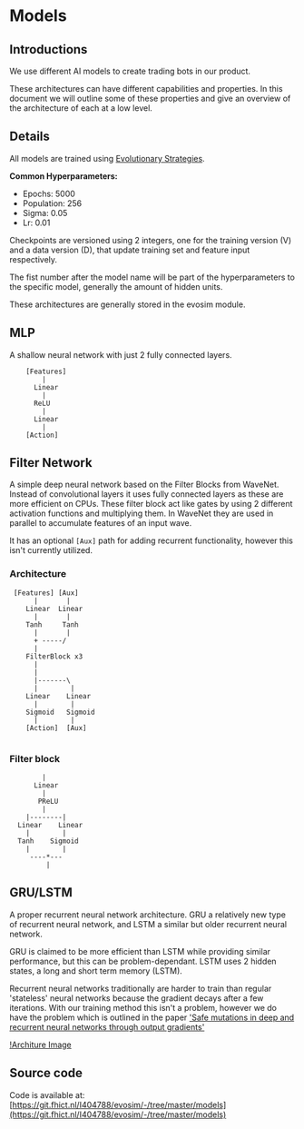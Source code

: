 # Models
## Introductions
We use different AI models to create trading bots in our product.

These architectures can have different capabilities and properties. In this document we will outline some of these properties and give an overview of the architecture of each at a low level.

## Details
All models are trained using [Evolutionary Strategies](https://openai.com/blog/evolution-strategies/).

**Common Hyperparameters:**
* Epochs: 5000
* Population: 256
* Sigma: 0.05
* Lr: 0.01

Checkpoints are versioned using 2 integers, one for the training version (V) and a data version (D), that update training set and feature input respectively.

The fist number after the model name will be part of the hyperparameters to the specific model, generally the amount of hidden units.

These architectures are generally stored in the evosim module.

## MLP
A shallow neural network with just 2 fully connected layers.

```
    [Features]
        |
      Linear
        |
      ReLU
        |
      Linear
        |
    [Action]

```


## Filter Network
A simple deep neural network based on the Filter Blocks from WaveNet. Instead of convolutional layers it uses fully connected layers as these are more efficient on CPUs. These filter block act like gates by using 2 different activation functions and multiplying them. In WaveNet they are used in parallel to accumulate features of an input wave.

It has an optional `[Aux]` path for adding recurrent functionality, however this isn't currently utilized.


### Architecture
```
 [Features] [Aux]
      |       |
    Linear  Linear
      |       |
    Tanh     Tanh
      |       |
      + -----/
      |
    FilterBlock x3
      |
      |
      |-------\
      |        |
    Linear    Linear
      |        |
    Sigmoid   Sigmoid
      |        |
    [Action]  [Aux]
    
```

### Filter block
```
        |
      Linear
        |
       PReLU
        |
    |--------|
  Linear    Linear
    |        |
  Tanh    Sigmoid
    |        |
     ----*---
         |
```


## GRU/LSTM
A proper recurrent neural network architecture.
GRU a relatively new type of recurrent neural network, and LSTM a similar but older recurrent neural network.

GRU is claimed to be more efficient than LSTM while providing similar performance, but this can be problem-dependant.
LSTM uses 2 hidden states, a long and short term memory (LSTM).

Recurrent neural networks traditionally are harder to train than regular 'stateless' neural networks because the gradient decays after a few iterations. With our training method this isn't a problem, however we do have the problem which is outlined in the paper ['Safe mutations in deep and recurrent neural networks through output gradients'](https://arxiv.org/pdf/1712.06563.pdf)

[!Architure Image](https://external-content.duckduckgo.com/iu/?u=https%3A%2F%2Fcdn.shortpixel.ai%2Fclient%2Fq_glossy%2Cret_img%2Cw_1200%2Fhttp%3A%2F%2Fdprogrammer.org%2Fwp-content%2Fuploads%2F2019%2F04%2FRNN-vs-LSTM-vs-GRU-1200x361.png&f=1&nofb=1)

## Source code

Code is available at: [https://git.fhict.nl/I404788/evosim/-/tree/master/models](https://git.fhict.nl/I404788/evosim/-/tree/master/models)